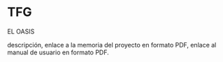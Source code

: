 # TFG
EL OASIS

descripción, enlace a la memoria del proyecto en formato PDF, enlace al manual de usuario en formato PDF.
